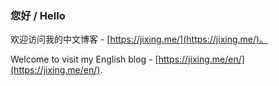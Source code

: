 ### 您好 / Hello

欢迎访问我的中文博客 - [https://jixing.me/](https://jixing.me/)。

Welcome to visit my English blog - [https://jixing.me/en/](https://jixing.me/en/).
